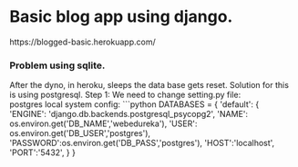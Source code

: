 <h1>Basic blog app using django.</h1>
https://blogged-basic.herokuapp.com/

<h3>Problem using sqlite.</h4>
After the dyno, in heroku, sleeps the data base gets reset. Solution for this is using postgresql.
Step 1: We need to change setting.py file:<br>
       postgres local system config:
```python
        DATABASES = {
    'default': {
        'ENGINE': 'django.db.backends.postgresql_psycopg2',
        'NAME': os.environ.get('DB_NAME','webedureka'),
        'USER': os.environ.get('DB_USER','postgres'),
        'PASSWORD':os.environ.get('DB_PASS','postgres'),
        'HOST':'localhost',
        'PORT':'5432',
    }
}
   
```
